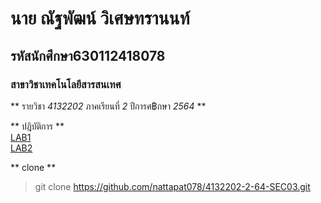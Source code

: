 # นาย ณัฐพัฒน์ วิเศษทรานนท์  
## รหัสนักศึกษา630112418078  
### สาขาวิชาเทคโนโลยีสารสนเทศ

** รายวิชา *4132202* ภาคเรียนที่ *2* ปีการศ฿กษา *2564* **  

** ปฎิบัติการ **  
[LAB1](https://github.com/nattapat078/4132202-2-64-SEC03/tree/main/LAB1)  
[LAB2](https://github.com/nattapat078/4132202-2-64-SEC03/tree/main/LAB2)  

** clone **
> git clone https://github.com/nattapat078/4132202-2-64-SEC03.git